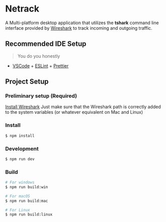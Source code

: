 # Netrack
A Multi-platform desktop application that utilizes the **tshark** command line interface provided by [Wireshark](https://www.wireshark.com) to track incoming and outgoing traffic.

## Recommended IDE Setup
> You do you honestly
- [VSCode](https://code.visualstudio.com/) + [ESLint](https://marketplace.visualstudio.com/items?itemName=dbaeumer.vscode-eslint) + [Prettier](https://marketplace.visualstudio.com/items?itemName=esbenp.prettier-vscode)


## Project Setup

### Preliminary setup (Required)
[Install Wireshark](https://www.wireshark.org/download.html)
Just make sure that the Wireshark path is correctly added to the system variables (or whatever equivalent on Mac and Linux)


### Install

```bash
$ npm install
```

### Development

```bash
$ npm run dev
```

### Build

```bash
# For windows
$ npm run build:win

# For macOS
$ npm run build:mac

# For Linux
$ npm run build:linux
```
